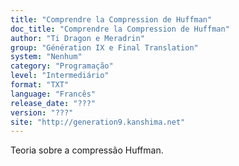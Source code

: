 ```yaml
---
title: "Comprendre la Compression de Huffman"
doc_title: "Comprendre la Compression de Huffman"
author: "Ti Dragon e Meradrin"
group: "Génération IX e Final Translation"
system: "Nenhum"
category: "Programação"
level: "Intermediário"
format: "TXT"
language: "Francês"
release_date: "???"
version: "???"
site: "http://generation9.kanshima.net"
---
```

Teoria sobre a compressão Huffman.